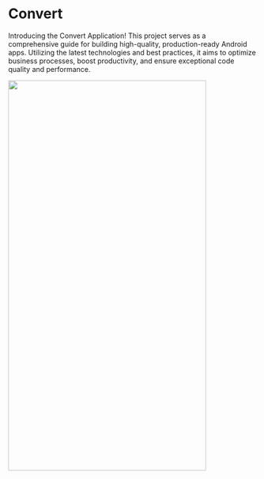 # Convert
Introducing the Convert Application! This project serves as a comprehensive guide for building high-quality, production-ready Android apps. Utilizing the latest technologies and best practices, it aims to optimize business processes, boost productivity, and ensure exceptional code quality and performance.

<img src="https://github.com/donchakkappan/Convert/assets/6335190/b0084083-2320-4cc9-a52c-935282467712" width="400" height="790">
